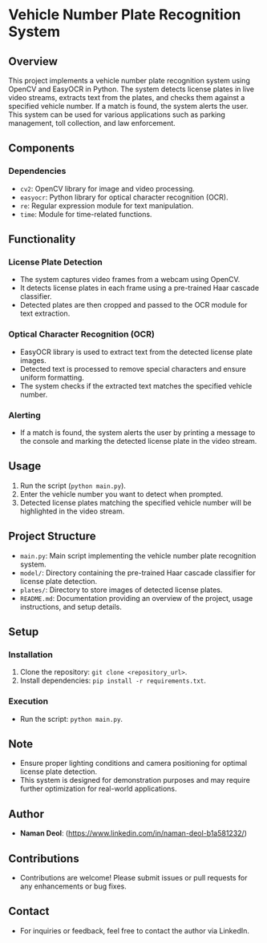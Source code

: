 # Vehicle Number Plate Recognition System

## Overview
This project implements a vehicle number plate recognition system using OpenCV and EasyOCR in Python. The system detects license plates in live video streams, extracts text from the plates, and checks them against a specified vehicle number. If a match is found, the system alerts the user. This system can be used for various applications such as parking management, toll collection, and law enforcement.

## Components
### Dependencies
- `cv2`: OpenCV library for image and video processing.
- `easyocr`: Python library for optical character recognition (OCR).
- `re`: Regular expression module for text manipulation.
- `time`: Module for time-related functions.

## Functionality
### License Plate Detection
- The system captures video frames from a webcam using OpenCV.
- It detects license plates in each frame using a pre-trained Haar cascade classifier.
- Detected plates are then cropped and passed to the OCR module for text extraction.

### Optical Character Recognition (OCR)
- EasyOCR library is used to extract text from the detected license plate images.
- Detected text is processed to remove special characters and ensure uniform formatting.
- The system checks if the extracted text matches the specified vehicle number.

### Alerting
- If a match is found, the system alerts the user by printing a message to the console and marking the detected license plate in the video stream.

## Usage
1. Run the script (`python main.py`).
2. Enter the vehicle number you want to detect when prompted.
3. Detected license plates matching the specified vehicle number will be highlighted in the video stream.

## Project Structure
- `main.py`: Main script implementing the vehicle number plate recognition system.
- `model/`: Directory containing the pre-trained Haar cascade classifier for license plate detection.
- `plates/`: Directory to store images of detected license plates.
- `README.md`: Documentation providing an overview of the project, usage instructions, and setup details.

## Setup
### Installation
1. Clone the repository: `git clone <repository_url>`.
2. Install dependencies: `pip install -r requirements.txt`.

### Execution
- Run the script: `python main.py`.

## Note
- Ensure proper lighting conditions and camera positioning for optimal license plate detection.
- This system is designed for demonstration purposes and may require further optimization for real-world applications.

## Author
- **Naman Deol**: (https://www.linkedin.com/in/naman-deol-b1a581232/)

## Contributions
- Contributions are welcome! Please submit issues or pull requests for any enhancements or bug fixes.

## Contact
- For inquiries or feedback, feel free to contact the author via LinkedIn.
